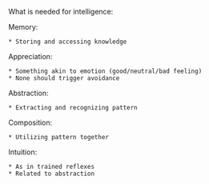 What is needed for intelligence:

Memory:

    * Storing and accessing knowledge
Appreciation:

    * Something akin to emotion (good/neutral/bad feeling)
    * None should trigger avoidance
Abstraction:

    * Extracting and recognizing pattern
Composition:

    * Utilizing pattern together
Intuition:

    * As in trained reflexes
    * Related to abstraction
